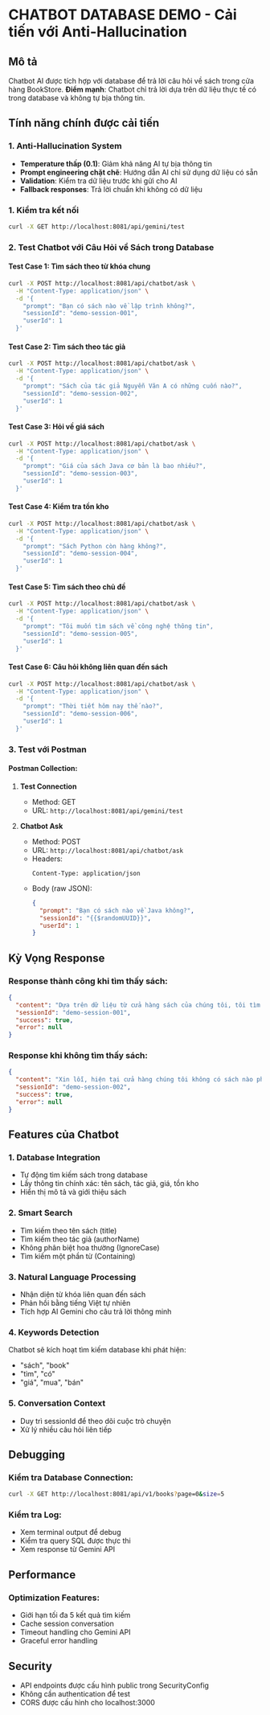 # CHATBOT DATABASE DEMO - Cải tiến với Anti-Hallucination

## Mô tả

Chatbot AI được tích hợp với database để trả lời câu hỏi về sách trong cửa hàng BookStore.
**Điểm mạnh**: Chatbot chỉ trả lời dựa trên dữ liệu thực tế có trong database và không tự bịa thông tin.

## Tính năng chính được cải tiến

### 1. Anti-Hallucination System

- **Temperature thấp (0.1)**: Giảm khả năng AI tự bịa thông tin
- **Prompt engineering chặt chẽ**: Hướng dẫn AI chỉ sử dụng dữ liệu có sẵn
- **Validation**: Kiểm tra dữ liệu trước khi gửi cho AI
- **Fallback responses**: Trả lời chuẩn khi không có dữ liệu

### 1. Kiểm tra kết nối

```bash
curl -X GET http://localhost:8081/api/gemini/test
```

### 2. Test Chatbot với Câu Hỏi về Sách trong Database

#### Test Case 1: Tìm sách theo từ khóa chung

```bash
curl -X POST http://localhost:8081/api/chatbot/ask \
  -H "Content-Type: application/json" \
  -d '{
    "prompt": "Bạn có sách nào về lập trình không?",
    "sessionId": "demo-session-001",
    "userId": 1
  }'
```

#### Test Case 2: Tìm sách theo tác giả

```bash
curl -X POST http://localhost:8081/api/chatbot/ask \
  -H "Content-Type: application/json" \
  -d '{
    "prompt": "Sách của tác giả Nguyễn Văn A có những cuốn nào?",
    "sessionId": "demo-session-002",
    "userId": 1
  }'
```

#### Test Case 3: Hỏi về giá sách

```bash
curl -X POST http://localhost:8081/api/chatbot/ask \
  -H "Content-Type: application/json" \
  -d '{
    "prompt": "Giá của sách Java cơ bản là bao nhiêu?",
    "sessionId": "demo-session-003",
    "userId": 1
  }'
```

#### Test Case 4: Kiểm tra tồn kho

```bash
curl -X POST http://localhost:8081/api/chatbot/ask \
  -H "Content-Type: application/json" \
  -d '{
    "prompt": "Sách Python còn hàng không?",
    "sessionId": "demo-session-004",
    "userId": 1
  }'
```

#### Test Case 5: Tìm sách theo chủ đề

```bash
curl -X POST http://localhost:8081/api/chatbot/ask \
  -H "Content-Type: application/json" \
  -d '{
    "prompt": "Tôi muốn tìm sách về công nghệ thông tin",
    "sessionId": "demo-session-005",
    "userId": 1
  }'
```

#### Test Case 6: Câu hỏi không liên quan đến sách

```bash
curl -X POST http://localhost:8081/api/chatbot/ask \
  -H "Content-Type: application/json" \
  -d '{
    "prompt": "Thời tiết hôm nay thế nào?",
    "sessionId": "demo-session-006",
    "userId": 1
  }'
```

### 3. Test với Postman

#### Postman Collection:

1. **Test Connection**

   - Method: GET
   - URL: `http://localhost:8081/api/gemini/test`

2. **Chatbot Ask**
   - Method: POST
   - URL: `http://localhost:8081/api/chatbot/ask`
   - Headers:
     ```
     Content-Type: application/json
     ```
   - Body (raw JSON):
     ```json
     {
       "prompt": "Bạn có sách nào về Java không?",
       "sessionId": "{{$randomUUID}}",
       "userId": 1
     }
     ```

## Kỳ Vọng Response

### Response thành công khi tìm thấy sách:

```json
{
  "content": "Dựa trên dữ liệu từ cửa hàng sách của chúng tôi, tôi tìm thấy những cuốn sách về Java sau:\n\n- Java Programming Fundamentals\n  Tác giả: John Smith\n  Giá: 250,000 VND\n  Tồn kho: 15 cuốn\n  Mô tả: Sách học Java cơ bản...\n\nBạn có muốn tôi tư vấn thêm về cuốn sách nào không?",
  "sessionId": "demo-session-001",
  "success": true,
  "error": null
}
```

### Response khi không tìm thấy sách:

```json
{
  "content": "Xin lỗi, hiện tại cửa hàng chúng tôi không có sách nào phù hợp với yêu cầu của bạn. Bạn có thể thử tìm kiếm với từ khóa khác hoặc liên hệ với chúng tôi để được hỗ trợ thêm.",
  "sessionId": "demo-session-002",
  "success": true,
  "error": null
}
```

## Features của Chatbot

### 1. **Database Integration**

- Tự động tìm kiếm sách trong database
- Lấy thông tin chính xác: tên sách, tác giả, giá, tồn kho
- Hiển thị mô tả và giới thiệu sách

### 2. **Smart Search**

- Tìm kiếm theo tên sách (title)
- Tìm kiếm theo tác giả (authorName)
- Không phân biệt hoa thường (IgnoreCase)
- Tìm kiếm một phần từ (Containing)

### 3. **Natural Language Processing**

- Nhận diện từ khóa liên quan đến sách
- Phản hồi bằng tiếng Việt tự nhiên
- Tích hợp AI Gemini cho câu trả lời thông minh

### 4. **Keywords Detection**

Chatbot sẽ kích hoạt tìm kiếm database khi phát hiện:

- "sách", "book"
- "tìm", "có"
- "giá", "mua", "bán"

### 5. **Conversation Context**

- Duy trì sessionId để theo dõi cuộc trò chuyện
- Xử lý nhiều câu hỏi liên tiếp

## Debugging

### Kiểm tra Database Connection:

```bash
curl -X GET http://localhost:8081/api/v1/books?page=0&size=5
```

### Kiểm tra Log:

- Xem terminal output để debug
- Kiểm tra query SQL được thực thi
- Xem response từ Gemini API

## Performance

### Optimization Features:

- Giới hạn tối đa 5 kết quả tìm kiếm
- Cache session conversation
- Timeout handling cho Gemini API
- Graceful error handling

## Security

- API endpoints được cấu hình public trong SecurityConfig
- Không cần authentication để test
- CORS được cấu hình cho localhost:3000

